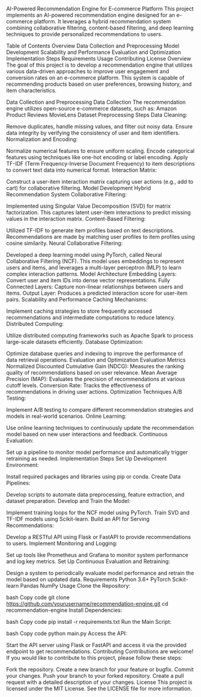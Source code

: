 AI-Powered Recommendation Engine for E-commerce Platform
This project implements an AI-powered recommendation engine designed for an e-commerce platform. It leverages a hybrid recommendation system combining collaborative filtering, content-based filtering, and deep learning techniques to provide personalized recommendations to users.

Table of Contents
Overview
Data Collection and Preprocessing
Model Development
Scalability and Performance
Evaluation and Optimization
Implementation Steps
Requirements
Usage
Contributing
License
Overview
The goal of this project is to develop a recommendation engine that utilizes various data-driven approaches to improve user engagement and conversion rates on an e-commerce platform. This system is capable of recommending products based on user preferences, browsing history, and item characteristics.

Data Collection and Preprocessing
Data Collection
The recommendation engine utilizes open-source e-commerce datasets, such as:
Amazon Product Reviews
MovieLens Dataset
Preprocessing Steps
Data Cleaning:

Remove duplicates, handle missing values, and filter out noisy data.
Ensure data integrity by verifying the consistency of user and item identifiers.
Normalization and Encoding:

Normalize numerical features to ensure uniform scaling.
Encode categorical features using techniques like one-hot encoding or label encoding.
Apply TF-IDF (Term Frequency-Inverse Document Frequency) to item descriptions to convert text data into numerical format.
Interaction Matrix:

Construct a user-item interaction matrix capturing user actions (e.g., add to cart) for collaborative filtering.
Model Development
Hybrid Recommendation System
Collaborative Filtering:

Implemented using Singular Value Decomposition (SVD) for matrix factorization. This captures latent user-item interactions to predict missing values in the interaction matrix.
Content-Based Filtering:

Utilized TF-IDF to generate item profiles based on text descriptions. Recommendations are made by matching user profiles to item profiles using cosine similarity.
Neural Collaborative Filtering:

Developed a deep learning model using PyTorch, called Neural Collaborative Filtering (NCF). This model uses embeddings to represent users and items, and leverages a multi-layer perceptron (MLP) to learn complex interaction patterns.
Model Architecture
Embedding Layers: Convert user and item IDs into dense vector representations.
Fully Connected Layers: Capture non-linear relationships between users and items.
Output Layer: Produces a predicted interaction score for user-item pairs.
Scalability and Performance
Caching Mechanisms:

Implement caching strategies to store frequently accessed recommendations and intermediate computations to reduce latency.
Distributed Computing:

Utilize distributed computing frameworks such as Apache Spark to process large-scale datasets efficiently.
Database Optimization:

Optimize database queries and indexing to improve the performance of data retrieval operations.
Evaluation and Optimization
Evaluation Metrics
Normalized Discounted Cumulative Gain (NDCG): Measures the ranking quality of recommendations based on user relevance.
Mean Average Precision (MAP): Evaluates the precision of recommendations at various cutoff levels.
Conversion Rate: Tracks the effectiveness of recommendations in driving user actions.
Optimization Techniques
A/B Testing:

Implement A/B testing to compare different recommendation strategies and models in real-world scenarios.
Online Learning:

Use online learning techniques to continuously update the recommendation model based on new user interactions and feedback.
Continuous Evaluation:

Set up a pipeline to monitor model performance and automatically trigger retraining as needed.
Implementation Steps
Set Up Development Environment:

Install required packages and libraries using pip or conda.
Create Data Pipelines:

Develop scripts to automate data preprocessing, feature extraction, and dataset preparation.
Develop and Train the Model:

Implement training loops for the NCF model using PyTorch.
Train SVD and TF-IDF models using Scikit-learn.
Build an API for Serving Recommendations:

Develop a RESTful API using Flask or FastAPI to provide recommendations to users.
Implement Monitoring and Logging:

Set up tools like Prometheus and Grafana to monitor system performance and log key metrics.
Set Up Continuous Evaluation and Retraining:

Design a system to periodically evaluate model performance and retrain the model based on updated data.
Requirements
Python 3.6+
PyTorch
Scikit-learn
Pandas
NumPy
Usage
Clone the Repository:

bash
Copy code
git clone https://github.com/yourusername/recommendation-engine.git
cd recommendation-engine
Install Dependencies:

bash
Copy code
pip install -r requirements.txt
Run the Main Script:

bash
Copy code
python main.py
Access the API:

Start the API server using Flask or FastAPI and access it via the provided endpoint to get recommendations.
Contributing
Contributions are welcome! If you would like to contribute to this project, please follow these steps:

Fork the repository.
Create a new branch for your feature or bugfix.
Commit your changes.
Push your branch to your forked repository.
Create a pull request with a detailed description of your changes.
License
This project is licensed under the MIT License. See the LICENSE file for more information.

